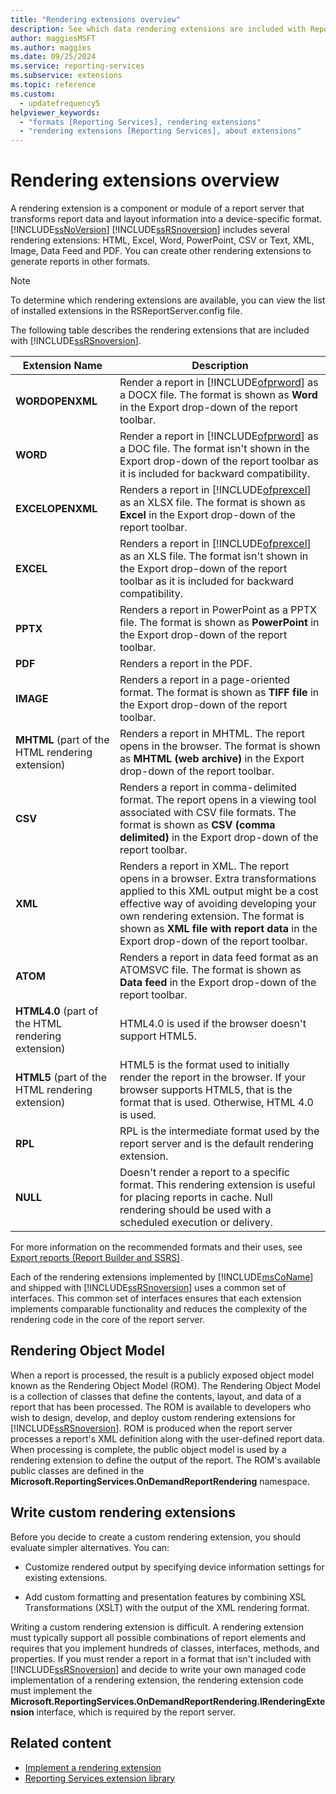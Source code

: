 ```yaml
---
title: "Rendering extensions overview"
description: See which data rendering extensions are included with Reporting Services. Learn how to add custom rendering extensions to generate reports in other formats.
author: maggiesMSFT
ms.author: maggies
ms.date: 09/25/2024
ms.service: reporting-services
ms.subservice: extensions
ms.topic: reference
ms.custom:
  - updatefrequency5
helpviewer_keywords:
  - "formats [Reporting Services], rendering extensions"
  - "rendering extensions [Reporting Services], about extensions"
---
```


# Rendering extensions overview
  A rendering extension is a component or module of a report server that transforms report data and layout information into a device-specific format. [!INCLUDE[ssNoVersion](../../../includes/ssnoversion-md.md)] [!INCLUDE[ssRSnoversion](../../../includes/ssrsnoversion-md.md)] includes several rendering extensions: HTML, Excel, Word, PowerPoint, CSV or Text, XML, Image, Data Feed and PDF. You can create other rendering extensions to generate reports in other formats.
  
> [!NOTE]  
>  To determine which rendering extensions are available, you can view the list of installed extensions in the RSReportServer.config file.  
  
 The following table describes the rendering extensions that are included with [!INCLUDE[ssRSnoversion](../../../includes/ssrsnoversion-md.md)].  

|Extension Name|Description|
|--------------------|-----------------|
|**WORDOPENXML**|Render a report in [!INCLUDE[ofprword](../../../includes/ofprword-md.md)] as a DOCX file. The format is shown as **Word** in the Export drop-down of the report toolbar.|  
|**WORD**|Render a report in [!INCLUDE[ofprword](../../../includes/ofprword-md.md)] as a DOC file. The format isn't shown in the Export drop-down of the report toolbar as it is included for backward compatibility.|  
|**EXCELOPENXML**|Renders a report in [!INCLUDE[ofprexcel](../../../includes/ofprexcel-md.md)] as an XLSX file. The format is shown as **Excel** in the Export drop-down of the report toolbar.|
|**EXCEL**|Renders a report in [!INCLUDE[ofprexcel](../../../includes/ofprexcel-md.md)] as an XLS file. The format isn't shown in the Export drop-down of the report toolbar as it is included for backward compatibility.| 
|**PPTX**|Renders a report in PowerPoint as a PPTX file. The format is shown as **PowerPoint** in the Export drop-down of the report toolbar.|
|**PDF**|Renders a report in the PDF.|  
|**IMAGE**|Renders a report in a page-oriented format. The format is shown as **TIFF file** in the Export drop-down of the report toolbar.| 
|**MHTML** (part of the HTML rendering extension)|Renders a report in MHTML. The report opens in the browser. The format is shown as **MHTML (web archive)** in the Export drop-down of the report toolbar.|   
|**CSV**|Renders a report in comma-delimited format. The report opens in a viewing tool associated with CSV file formats. The format is shown as **CSV (comma delimited)** in the Export drop-down of the report toolbar.|  
|**XML**|Renders a report in XML. The report opens in a browser. Extra transformations applied to this XML output might be a cost effective way of avoiding developing your own rendering extension. The format is shown as **XML file with report data** in the Export drop-down of the report toolbar.|
|**ATOM**|Renders a report in data feed format as an ATOMSVC file. The format is shown as **Data feed** in the Export drop-down of the report toolbar.|
|**HTML4.0** (part of the HTML rendering extension)|HTML4.0 is used if the browser doesn't support HTML5.| 
|**HTML5** (part of the HTML rendering extension)|HTML5 is the format used to initially render the report in the browser. If your browser supports HTML5, that is the format that is used. Otherwise, HTML 4.0 is used.| 
|**RPL**|RPL is the intermediate format used by the report server and is the default rendering extension.|
|**NULL**|Doesn't render a report to a specific format. This rendering extension is useful for placing reports in cache. Null rendering should be used with a scheduled execution or delivery.|  
  
 For more information on the recommended formats and their uses, see [Export reports &#40;Report Builder and SSRS&#41;](../../../reporting-services/report-builder/export-reports-report-builder-and-ssrs.md).  
  
 Each of the rendering extensions implemented by [!INCLUDE[msCoName](../../../includes/msconame-md.md)] and shipped with [!INCLUDE[ssRSnoversion](../../../includes/ssrsnoversion-md.md)] uses a common set of interfaces. This common set of interfaces ensures that each extension implements comparable functionality and reduces the complexity of the rendering code in the core of the report server.  
  
## Rendering Object Model  
 When a report is processed, the result is a publicly exposed object model known as the Rendering Object Model (ROM). The Rendering Object Model is a collection of classes that define the contents, layout, and data of a report that has been processed. The ROM is available to developers who wish to design, develop, and deploy custom rendering extensions for [!INCLUDE[ssRSnoversion](../../../includes/ssrsnoversion-md.md)]. ROM is produced when the report server processes a report's XML definition along with the user-defined report data. When processing is complete, the public object model is used by a rendering extension to define the output of the report. The ROM's available public classes are defined in the **Microsoft.ReportingServices.OnDemandReportRendering** namespace.  
  
## Write custom rendering extensions  
 Before you decide to create a custom rendering extension, you should evaluate simpler alternatives. You can:  
  
-   Customize rendered output by specifying device information settings for existing extensions.  
  
-   Add custom formatting and presentation features by combining XSL Transformations (XSLT) with the output of the XML rendering format.  
  
 Writing a custom rendering extension is difficult. A rendering extension must typically support all possible combinations of report elements and requires that you implement hundreds of classes, interfaces, methods, and properties. If you must render a report in a format that isn't included with [!INCLUDE[ssRSnoversion](../../../includes/ssrsnoversion-md.md)] and decide to write your own managed code implementation of a rendering extension, the rendering extension code must implement the **Microsoft.ReportingServices.OnDemandReportRendering.IRenderingExtension** interface, which is required by the report server.  
  
## Related content

- [Implement a rendering extension](../../../reporting-services/extensions/rendering-extension/implementing-a-rendering-extension.md)
- [Reporting Services extension library](../../../reporting-services/extensions/reporting-services-extension-library.md)
